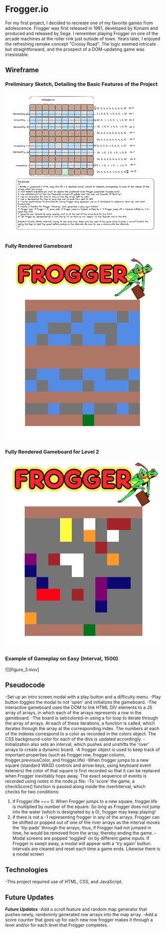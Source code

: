 # Frogger.io
For my first project, I decided to recreate one of my favorite games from adolescence. Frogger was first released in 1981, developed by Konami and produced and released by Sega. I remember playing Frogger on one of the arcade machines at the roller rink just outside of town. Years later, I enjoyed the refreshing remake concept "Crossy Road". The logic seemed intricate but straightforward, and the prospect of a DOM-updating game was irresistable.

## Wireframe
### Preliminary Sketch, Detailing the Basic Features of the Project
![](Figure_1.png)

### Fully Rendered Gameboard
![](Figure_2.png)

### Fully Rendered Gameboard for Level 2
![](Figure_2.5.png)

### Example of Gameplay on Easy (Interval, 1500)
![][figure_3.mov]

## Pseudocode
-Set up an intro screen modal with a play button and a difficulty menu.
-Play button toggles the modal to not 'open' and initializes the gameboard.
-The interactive gameboard uses the DOM to link HTML DIV elements to a JS array of arrays, in which each of the arrays represents a row in the gameboard.
-The board is set/colored-in using a for loop to iterate through the array of arrays. At each of these iterations, a function is called, which iterates through the array at the corresponding index. The numbers at each of the indexes correspond to a color as recorded in the colors object. The CSS background-color for each of the divs is updated accordingly. 
-Initialization also sets an interval, which pushes and unshifts the 'river' arrays to create a dynamic board. 
-A frogger object is used to keep track of important properties (such as frogger.row, frogger.column, frogger.previousColor, and frogger.life)
-When frogger jumps to a new square (standard WASD controls and arrow keys, using keyboard event listeners) the color of that square is first recorded so that it can be replaced when Frogger inevitably hops away. The exact sequence of events is recorded using notes in the node.js file.
-To 'score' the game, a checkScore() function is passed along inside the riverInterval, which checks for two conditions: 
1. if Frogger.life === 0. When Frogger jumps to a new square, frogger.life is multiplied by number of the square. So long as Frogger does not jump into the water (which is designated by a 0), frogger may keep playing! 
2. if there is not a -1 representing frogger in any of the arrays. Frogger can be shifted or popped out of one of the river arrays as the interval moves the 'lily-pads' through the arrays; thus, if Frogger had not jumped in time, he would be removed from the array, thereby ending the game.
-Modal screens are popped 'toggled' on by different game inputs. If Frogger is swept away, a modal will appear with a 'try again' button. Intervals are cleared and reset each time a game ends. Likewise there is a modal screen 

## Technologies
-This project required use of HTML, CSS, and JavaScript. 

## Future Updates
***Future Updates***
-Add a scroll feature and random map generator that pushes newly, randomnly generated row arrays into the map array. 
-Add a score counter that goes up for each new row frogger makes it through a level and/or for each level that Frogger completes. 